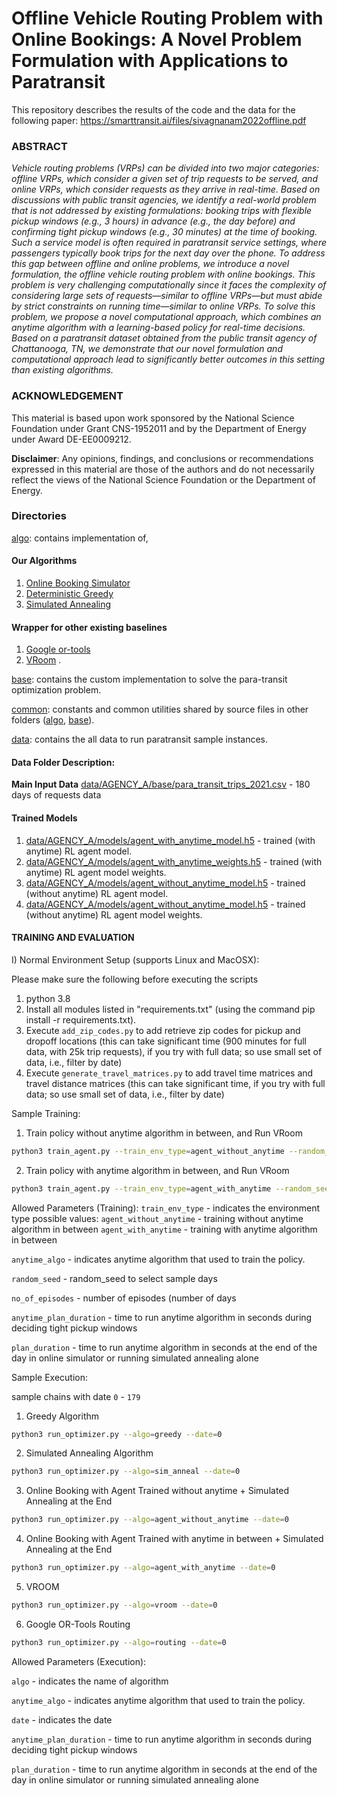 # Offline Vehicle Routing Problem with Online Bookings: A Novel Problem Formulation with Applications to Paratransit

This repository describes the results of the code and the data for the following paper: https://smarttransit.ai/files/sivagnanam2022offline.pdf
### ABSTRACT

*Vehicle routing problems (VRPs) can be divided  into two major categories: offline VRPs, which
consider a given set of trip requests to be served,
and online VRPs, which consider requests as they
arrive in real-time. Based on discussions with public transit agencies, we identify a real-world problem that is not addressed by existing formulations:
booking trips with flexible pickup windows (e.g., 3
hours) in advance (e.g., the day before) and confirming tight pickup windows (e.g., 30 minutes) at
the time of booking. Such a service model is often required in paratransit service settings, where
passengers typically book trips for the next day
over the phone. To address this gap between offline and online problems, we introduce a novel formulation, the offline vehicle routing problem with
online bookings. This problem is very challenging computationally since it faces the complexity
of considering large sets of requests—similar to offline VRPs—but must abide by strict constraints on
running time—similar to online VRPs. To solve
this problem, we propose a novel computational
approach, which combines an anytime algorithm
with a learning-based policy for real-time decisions. Based on a paratransit dataset obtained from
the public transit agency of Chattanooga, TN, we
demonstrate that our novel formulation and computational approach lead to significantly better outcomes in this setting than existing algorithms.*

### ACKNOWLEDGEMENT

This material is based upon work sponsored by the National
Science Foundation under Grant CNS-1952011 and by the
Department of Energy under Award DE-EE0009212.

**Disclaimer**: Any opinions, findings, and conclusions or recommendations expressed in this material are those of the authors and do not
necessarily reflect the views of the National Science Foundation or the Department of Energy.

### Directories

[algo](algo):
contains implementation of,
#### Our Algorithms
1. [Online Booking Simulator](algo/heuristic/OnlineBookingSimulator.py)
2. [Deterministic Greedy](algo/heuristic/GreedyPTOpt.py)
3. [Simulated Annealing](algo/heuristic/SABasedPTOpt.py)

####  Wrapper for other existing baselines
1. [Google or-tools](https://developers.google.com/optimization)
2. [VRoom](http://vroom-project.org/) .

[base](base): contains the custom implementation to solve the para-transit optimization problem.

[common](common): constants and common utilities shared by source files in other folders ([algo](algo), [base](base)).

[data](data): contains the all data to run paratransit sample instances.


#### Data Folder Description:
**Main Input Data**
[data/AGENCY_A/base/para_transit_trips_2021.csv](data/AGENCY_A/base/para_transit_trips_2021.csv ) - 180 days of requests data

#### Trained Models
1. [data/AGENCY_A/models/agent_with_anytime_model.h5](data/AGENCY_A/models/agent_with_anytime_model.h5) - trained (with anytime) RL agent model.
2. [data/AGENCY_A/models/agent_with_anytime_weights.h5](data/AGENCY_A/models/agent_with_anytime_weights.h5) - trained (with anytime) RL agent model weights.
3. [data/AGENCY_A/models/agent_without_anytime_model.h5](data/AGENCY_A/models/agent_without_anytime_model.h5) - trained (without anytime) RL agent model.
4. [data/AGENCY_A/models/agent_without_anytime_model.h5](data/AGENCY_A/models/agent_without_anytime_model.h5) - trained (without anytime) RL agent model weights.

#### TRAINING AND EVALUATION

I) Normal Environment Setup (supports Linux and MacOSX):

Please make sure the following before executing the scripts
1. python 3.8
2. Install all modules listed in "requirements.txt" (using the command pip install -r requirements.txt).
3. Execute ```add_zip_codes.py``` to add retrieve zip codes for pickup and dropoff locations 
   (this can take significant time (900 minutes for full data, with 25k trip requests),
   if you try with full data; so use small set of data, i.e., filter by date)
4. Execute ```generate_travel_matrices.py``` to add travel time matrices and travel distance matrices
   (this can take significant time, if you try with full data; so use small set of data, i.e., filter by date)

Sample Training:

1. Train policy without anytime algorithm in between, and Run VRoom
```bash
python3 train_agent.py --train_env_type=agent_without_anytime --random_seed=0
```

2. Train policy with anytime algorithm in between, and Run VRoom
```bash
python3 train_agent.py --train_env_type=agent_with_anytime --random_seed=0
```

Allowed Parameters (Training):
```train_env_type``` - indicates the environment type
possible values:
    ```agent_without_anytime``` - training without anytime algorithm in between
    ```agent_with_anytime``` - training with anytime algorithm in between

```anytime_algo``` - indicates anytime algorithm that used to train the policy.

```random_seed``` - random_seed to select sample days

```no_of_episodes``` - number of episodes (number of days

```anytime_plan_duration``` - time to run anytime algorithm in seconds during deciding tight pickup windows

```plan_duration``` - time to run anytime algorithm in seconds at the end of the day in online simulator or 
running simulated annealing alone


Sample Execution:

sample chains with date ```0``` - ```179```

1. Greedy Algorithm

```bash
python3 run_optimizer.py --algo=greedy --date=0
```

2. Simulated Annealing Algorithm

```bash
python3 run_optimizer.py --algo=sim_anneal --date=0
```

3. Online Booking with Agent Trained without anytime + Simulated Annealing at the End

```bash
python3 run_optimizer.py --algo=agent_without_anytime --date=0
```
 
4. Online Booking with Agent Trained with anytime in between + Simulated Annealing at the End

```bash
python3 run_optimizer.py --algo=agent_with_anytime --date=0
```

5. VROOM

```bash
python3 run_optimizer.py --algo=vroom --date=0
```

6. Google OR-Tools Routing

```bash
python3 run_optimizer.py --algo=routing --date=0
```

Allowed Parameters (Execution):

```algo``` - indicates the name of algorithm

```anytime_algo``` - indicates anytime algorithm that used to train the policy.

```date``` - indicates the date

```anytime_plan_duration``` - time to run anytime algorithm in seconds during deciding tight pickup windows

```plan_duration``` - time to run anytime algorithm in seconds at the end of the day in online simulator or 
running simulated annealing alone
